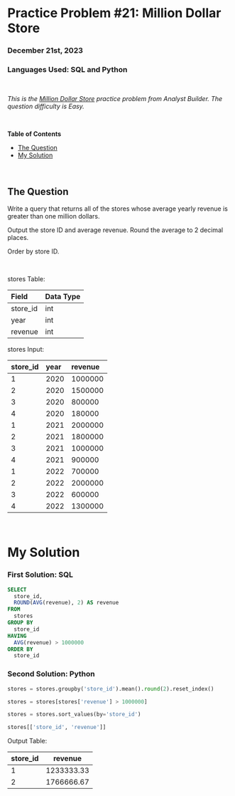 # **Practice Problem #21: Million Dollar Store**
### December 21st, 2023
### Languages Used: SQL and Python

<br>

*This is the [Million Dollar Store](https://www.analystbuilder.com/questions/million-dollar-store-ARdQa) practice problem from Analyst Builder. The question difficulty is Easy.*

<br>

**Table of Contents**

-   [The Question](#the-question)
-   [My Solution](#my-solution)
  
<br>

## The Question

Write a query that returns all of the stores whose average yearly revenue is greater than one million dollars.

Output the store ID and average revenue. Round the average to 2 decimal places.

Order by store ID.

<br>

stores Table:

| Field    | Data Type |
| :------- | :-------- |
| store_id | int       |
| year     | int       |
| revenue  | int       |

stores Input:

| store_id | year | revenue |
| :------- | :--- | :------ |
| 1        | 2020 | 1000000 |
| 2        | 2020 | 1500000 |
| 3        | 2020 | 800000  |
| 4        | 2020 | 180000  |
| 1        | 2021 | 2000000 |
| 2        | 2021 | 1800000 |
| 3        | 2021 | 1000000 |
| 4        | 2021 | 900000  |
| 1        | 2022 | 700000  |
| 2        | 2022 | 2000000 |
| 3        | 2022 | 600000  |
| 4        | 2022 | 1300000 |

<br>

# My Solution

### First Solution: SQL

``` SQL
SELECT 
  store_id,
  ROUND(AVG(revenue), 2) AS revenue
FROM 
  stores
GROUP BY
  store_id
HAVING
  AVG(revenue) > 1000000
ORDER BY
  store_id
```

### Second Solution: Python

``` Python
stores = stores.groupby('store_id').mean().round(2).reset_index()

stores = stores[stores['revenue'] > 1000000]

stores = stores.sort_values(by='store_id')

stores[['store_id', 'revenue']]
```

Output Table:

| store_id | revenue    |
| -------- | ---------- |
| 1        | 1233333.33 |
| 2        | 1766666.67 |